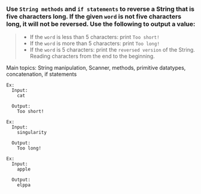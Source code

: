 ### Use `String methods` and `if statements` to reverse a String that is five characters long. If the given `word` is not five characters long, it will not be reversed. Use the following to output a value:

> - If the `word` is less than 5 characters: print `Too short!`
> - If the `word` is more than 5 characters: print `Too long!`
> - If the `word` is 5 characters: print the `reversed version` of the String. Reading characters from the end to the beginning. 


Main topics: String manipulation, Scanner, methods, primitive datatypes, concatenation, if statements

```
Ex:
  Input:
    cat

  Output:
    Too short!
```

```
Ex:
  Input:
    singularity

  Output:
    Too long!
```
```
Ex:
  Input:
    apple

  Output:
    elppa
```